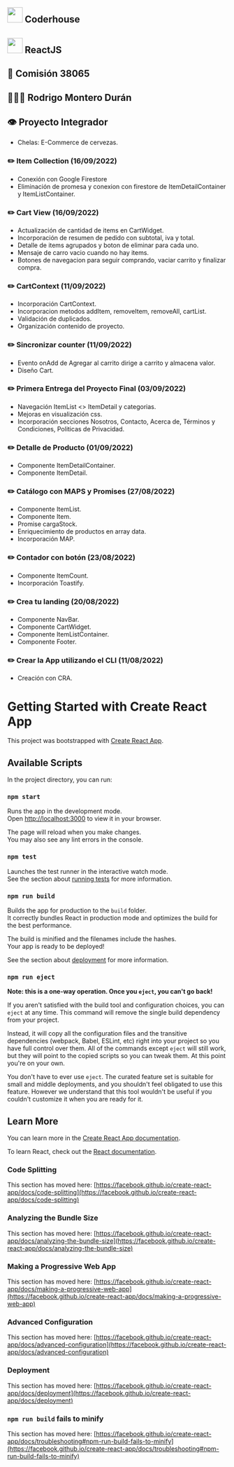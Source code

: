 ## <img src="https://user-images.githubusercontent.com/103367542/170897064-db2db840-0d26-402a-b3bc-3c3f27df5f4f.png" width="35"> Coderhouse
## <img src="https://upload.wikimedia.org/wikipedia/commons/thumb/4/47/React.svg/1200px-React.svg.png" width="35"> ReactJS
## 🏫 Comisión 38065
## 👨🏻‍🎓 Rodrigo Montero Durán
## 👁 Proyecto Integrador
- Chelas: E-Commerce de cervezas.
### ✏️ Item Collection (16/09/2022)
- Conexión con Google Firestore
- Eliminación de promesa y conexion con firestore de ItemDetailContainer y ItemListContainer.
### ✏️ Cart View (16/09/2022)
- Actualización de cantidad de items en CartWidget.
- Incorporación de resumen de pedido con subtotal, iva y total.
- Detalle de items agrupados y boton de eliminar para cada uno.
- Mensaje de carro vacio cuando no hay items.
- Botones de navegacion para seguir comprando, vaciar carrito y finalizar compra.
### ✏️ CartContext (11/09/2022)
- Incorporación CartContext.
- Incorporacion metodos addItem, removeItem, removeAll, cartList.
- Validación de duplicados.
- Organización contenido de proyecto.
### ✏️ Sincronizar counter (11/09/2022)
- Evento onAdd de Agregar al carrito dirige a carrito y almacena valor.
- Diseño Cart.
### ✏️ Primera Entrega del Proyecto Final (03/09/2022)
- Navegación ItemList <> ItemDetail y categorias.
- Mejoras en visualización css.
- Incorporación secciones Nosotros, Contacto, Acerca de, Términos y Condiciones, Politicas de Privacidad.
### ✏️ Detalle de Producto (01/09/2022)
- Componente ItemDetailContainer.
- Componente ItemDetail.
### ✏️ Catálogo con MAPS y Promises (27/08/2022)
- Componente ItemList.
- Componente Item.
- Promise cargaStock.
- Enriquecimiento de productos en array data.
- Incorporación MAP.
### ✏️ Contador con botón (23/08/2022)
- Componente ItemCount.
- Incorporación Toastify.
### ✏️ Crea tu landing (20/08/2022)
- Componente NavBar.
- Componente CartWidget.
- Componente ItemListContainer.
- Componente Footer.
### ✏️ Crear la App utilizando el CLI (11/08/2022)
- Creación con CRA.

# Getting Started with Create React App

This project was bootstrapped with [Create React App](https://github.com/facebook/create-react-app).

## Available Scripts

In the project directory, you can run:

### `npm start`

Runs the app in the development mode.\
Open [http://localhost:3000](http://localhost:3000) to view it in your browser.

The page will reload when you make changes.\
You may also see any lint errors in the console.

### `npm test`

Launches the test runner in the interactive watch mode.\
See the section about [running tests](https://facebook.github.io/create-react-app/docs/running-tests) for more information.

### `npm run build`

Builds the app for production to the `build` folder.\
It correctly bundles React in production mode and optimizes the build for the best performance.

The build is minified and the filenames include the hashes.\
Your app is ready to be deployed!

See the section about [deployment](https://facebook.github.io/create-react-app/docs/deployment) for more information.

### `npm run eject`

**Note: this is a one-way operation. Once you `eject`, you can't go back!**

If you aren't satisfied with the build tool and configuration choices, you can `eject` at any time. This command will remove the single build dependency from your project.

Instead, it will copy all the configuration files and the transitive dependencies (webpack, Babel, ESLint, etc) right into your project so you have full control over them. All of the commands except `eject` will still work, but they will point to the copied scripts so you can tweak them. At this point you're on your own.

You don't have to ever use `eject`. The curated feature set is suitable for small and middle deployments, and you shouldn't feel obligated to use this feature. However we understand that this tool wouldn't be useful if you couldn't customize it when you are ready for it.

## Learn More

You can learn more in the [Create React App documentation](https://facebook.github.io/create-react-app/docs/getting-started).

To learn React, check out the [React documentation](https://reactjs.org/).

### Code Splitting

This section has moved here: [https://facebook.github.io/create-react-app/docs/code-splitting](https://facebook.github.io/create-react-app/docs/code-splitting)

### Analyzing the Bundle Size

This section has moved here: [https://facebook.github.io/create-react-app/docs/analyzing-the-bundle-size](https://facebook.github.io/create-react-app/docs/analyzing-the-bundle-size)

### Making a Progressive Web App

This section has moved here: [https://facebook.github.io/create-react-app/docs/making-a-progressive-web-app](https://facebook.github.io/create-react-app/docs/making-a-progressive-web-app)

### Advanced Configuration

This section has moved here: [https://facebook.github.io/create-react-app/docs/advanced-configuration](https://facebook.github.io/create-react-app/docs/advanced-configuration)

### Deployment

This section has moved here: [https://facebook.github.io/create-react-app/docs/deployment](https://facebook.github.io/create-react-app/docs/deployment)

### `npm run build` fails to minify

This section has moved here: [https://facebook.github.io/create-react-app/docs/troubleshooting#npm-run-build-fails-to-minify](https://facebook.github.io/create-react-app/docs/troubleshooting#npm-run-build-fails-to-minify)
